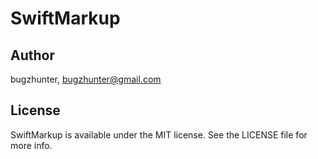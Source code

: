# SwiftMarkup



## Author

bugzhunter, bugzhunter@gmail.com

## License

SwiftMarkup is available under the MIT license. See the LICENSE file for more info.
